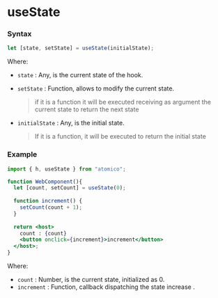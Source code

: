 # useState



### Syntax

```javascript
let [state, setState] = useState(initialState);
```

Where:

* `state` : Any,  is the current state of the hook.
* `setState` : Function, allows to modify the current state.

  > if it is a function it will be executed receiving as argument the current state to return the next state

* `initialState` : Any, is the initial state.

  > If it is a function, it will be executed to return the initial state

### Example

```jsx
import { h, useState } from "atomico";

function WebComponent(){
  let [count, setCount] = useState(0);
  
  function increment() {
    setCount(count + 1);
  }
  
  return <host>
    count : {count}
    <button onclick={increment}>increment</button>
  </host>;
}
```

Where:

* `count` : Number, is the current state,  initialized as 0.
* `increment` : Function, callback dispatching the state increase .

